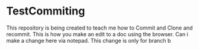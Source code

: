 # TestCommiting
This repository is being created to teach me how to Commit and Clone and recommit.
This is how you make an edit to a doc using the browser. 
Can i make a change here via notepad.
This change is only for branch b

